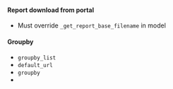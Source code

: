 #### Report download from portal
- Must override `_get_report_base_filename` in model
#### Groupby
- `groupby_list`
- `default_url`
- `groupby`
- 